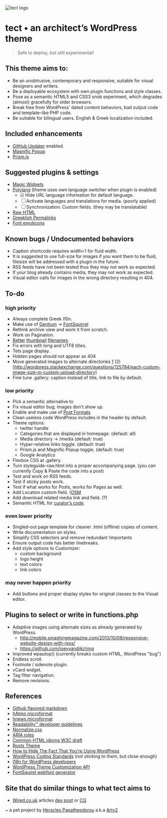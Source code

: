 ![tect logo](https://rawgithub.com/Arty2/tect/master/graphics/tect.svg)

tect • an architect’s WordPress theme
===================================

> Safe to deploy, but still experimental!


This theme aims to:
-----------------------------------
* Be an unobtrusive, contemporary and responsive, suitable for visual designers and writers.
* Be a deployable ecosystem with own plugin functions and style classes.
* Pose as a semantic HTML5 and CSS3 snob experiment, which degrades (almost) gracefully for older browsers.
* Break free from WordPress' dated content behaviors, bad output code and template–like PHP code.
* Be suitable for bilingual users. English & Greek localization included.

Included enhancements
-----------------------------------
* [GitHub Updater](https://github.com/afragen/github-updater) enabled.
* [Magnific Popup](https://github.com/dimsemenov/Magnific-Popup)
* [Prism.js](http://www.prismjs.com)

Suggested plugins & settings
-----------------------------------
* [Magic Widgets](http://wordpress.org/plugins/magic-widgets/)
* [Polylang](http://wordpress.org/plugins/polylang/) (theme uses own language switcher when plugin is enabled)
	* ☑ Hide URL language information for default language.
	* ☐ Activate languages and translations for media. (poorly applied)
	* ☐ Synchronization: Custom fields. (they may be translatable)
* [Raw HTML](http://wordpress.org/extend/plugins/raw-html/)
* [Greeklish Permalinks](https://github.com/dyrer/greeklish-permalinks)
* [Font emoticons](http://wordpress.org/plugins/font-emoticons/)

Known bugs / Undocumented behaviors
-----------------------------------
* Caption shortcode requires width=1 for fluid width.
* It is suggested to use full-size for images if you want them to be fluid, filesize will be addressed with a plugin in the future.
* RSS feeds have not been tested thus they may not work as expected.
* If your blog already contains media, they may not work as expected.
* Visual editor calls for images in the wrong directory resulting in 404.


To-do
-----------------------------------

### high priority
* Always complete Greek l10n.
* Make use of [Gentium](scripts.sil.org/gentium) → [FontSquirrel](http://www.fontsquirrel.com/tools/webfont-generator)
* Rethink archive view and work it from scratch.
* Work on Pagination.
* [Better](http://wordpress.stackexchange.com/questions/125784/each-custom-image-size-in-custom-upload-directory) [thumbnail](https://github.com/markjaquith/WordPress/blob/master/wp-includes/media.php) [filenames](http://wordpress.stackexchange.com/questions/51920/set-custom-name-for-generated-thumbnails).
* Fix errors with long and UTF8 titles.
* Tets page display.
* Hidden pages should not appear as 404
* Move generated images to alternate directories [1](https://github.com/markjaquith/WordPress/blob/master/wp-includes/class-wp-image-editor.php) (2)[http://wordpress.stackexchange.com/questions/125784/each-custom-image-size-in-custom-upload-directory]
* Fine tune .gallery: caption instead of title, link to file by default.

### low priority
* Pick a semantic alternative to <aside>
* Fix visual editor bug; images don't show up.
* Enable and make use of [Post Formats](http://codex.wordpress.org/Post_Formats)
* Clean useless code WordPress includes in the header by default.
* Theme options:
	* twitter handle
	* Categories that are displayed in homepage. (default: all)
	* Media directory → /media (default: true)
	* Hyper-relative links toggle. (default: true)
	* Prism.js and Magnific Popup toggle. (default: true)
	* Google Analytics
* Flexbox CSS at .gallery.
* Turn styleguide-raw.html into a proper accompanying page. (you can currently Copy & Paste the code into a post)
* Test and work on RSS feeds.
* Test if sticky posts work.
* Test if what works for Posts, works for Pages as well.
* Add Location custom field. ([OSM](http://wordpress.org/plugins/osm/)
* Add download related media link and field. (?)
* Semantic HTML for [curator’s code](http://www.brainpickings.org/index.php/2012/03/09/curators-code/).

### even lower priority
* Singled-out page template for cleaner .html (offline) copies of content.
* Write documentation on styles.
* Simplify CSS selectors and remove redundant !importants
* Ensure output code has better linebreaks.
* Add style options to Customizer:
	* custom background
	* logo height
	* text colors
	* link colors

### may never happen priority
* Add buttons and proper display styles for original classes to the Visual editor.


Plugins to select or write in functions.php
-----------------------------------
* Adaptive images using alternate sizes as already generated by WordPress.
	* http://mobile.smashingmagazine.com/2013/10/08/responsive-website-design-with-ress/
	* https://github.com/joeyvandijk/rimg
* Improved wpautop() (currently breaks custom HTML, WordPress "bug")
* Endless scroll.
* Footnote / sidenote plugin.
* vCard widget.
* Tag filter navigation.
* Remove revisions.


References
-----------------------------------
* [Github flavored markdown](https://help.github.com/articles/github-flavored-markdown)
* [hAtmo microformat](http://microformats.org/wiki/hAtom)
* [hnews microformat](http://microformats.org/wiki/hnews)
* [Readability™ developer guidelines](http://www.readability.com/developers/guidelines)
* [Normalize.css](http://necolas.github.io/normalize.css/)
* [ARIA roles](http://alistapart.com/article/aria-and-progressive-enhancement)
* [Common HTML idioms W3C draft](http://www.w3.org/html/wg/drafts/html/master/common-idioms.html#footnotes)
* [Roots Theme](http://roots.io/)
* [How to Hide The Fact That You're Using WordPress](http://benword.com/how-to-hide-that-youre-using-wordpress/)
* [WordPress Coding Standards](http://codex.wordpress.org/WordPress_Coding_Standards) (not sticking to them, but close enough)
* [I18n for WordPress developers](http://codex.wordpress.org/I18n_for_WordPress_Developers)
* [WordPress Theme Customization API](https://codex.wordpress.org/Theme_Customization_API)
* [FontSquirel webfont generator](http://www.fontsquirrel.com/tools/webfont-generator)



Site that do similar things to what tect aims to
-----------------------------------
* [Wired.co.uk](http://www.wired.co.uk/magazine/archive/2013/03/features/up) articles [dev post](http://views.fromthe7th.com/posts/2013/04/wired-uk-website-launches-new-articles) or [CQ](http://www.gq-magazine.co.uk/entertainment/articles/2013-04/09/steve-martin-david-walliams-in-conversation/viewall)

~ a pet project by [Heracles Papatheodorou](http://archi.tect.gr) a.k.a [Arty2](http://www.twitter.com/Arty2)